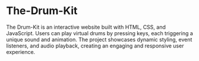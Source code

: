 # The-Drum-Kit
The Drum-Kit is an interactive website built with HTML, CSS, and JavaScript. Users can play virtual drums by pressing keys, each triggering a unique sound and animation. The project showcases dynamic styling, event listeners, and audio playback, creating an engaging and responsive user experience.
